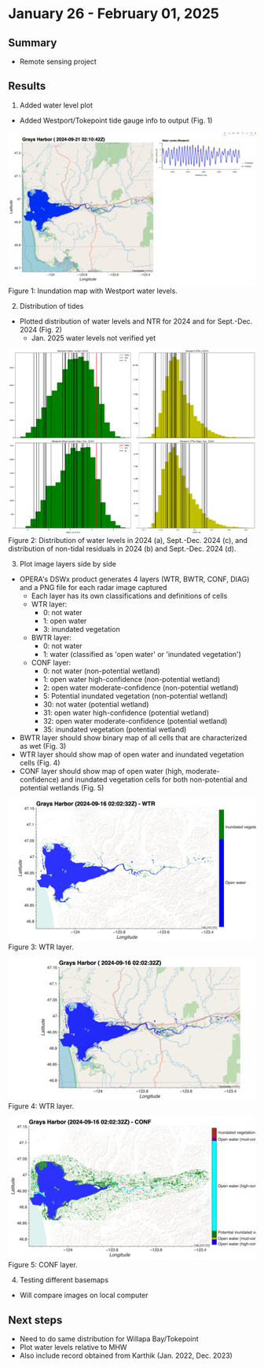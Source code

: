 # January 26 - February 01, 2025

## Summary
- Remote sensing project

## Results
1) Added water level plot
- Added Westport/Tokepoint tide gauge info to output (Fig. 1)

![DSWxMapw/Tides](../Figures/013025meeting/GraysHarbor_DSWx_S1_map_tides.png)<br>
Figure 1: Inundation map with Westport water levels.

2) Distribution of tides
- Plotted distribution of water levels and NTR for 2024 and for Sept.-Dec. 2024 (Fig. 2)
	- Jan. 2025 water levels not verified yet

![TidalDistribution](../Figures/013025meeting/TidalDistribution_2024.png)<br>
Figure 2: Distribution of water levels in 2024 (a), Sept.-Dec. 2024 (c), and distribution of non-tidal residuals in 2024 (b) and Sept.-Dec. 2024 (d). 


3) Plot image layers side by side
- OPERA's DSWx product generates 4 layers (WTR, BWTR, CONF, DIAG) and a PNG file for each radar image captured
	- Each layer has its own classifications and definitions of cells
	- WTR layer:
		- 0: not water
		- 1: open water
		- 3: inundated vegetation
	- BWTR layer:
		- 0: not water
		- 1: water (classified as 'open water' or 'inundated vegetation')
	- CONF layer:
		- 0: not water (non-potential wetland)
		- 1: open water high-confidence (non-potential wetland)
		- 2: open water moderate-confidence (non-potential wetland)
		- 5: Potential inundated vegetation (non-potential wetland)
		- 30: not water (potential wetland)
		- 31: open water high-confidence (potential wetland)
		- 32: open water moderate-confidence (potential wetland)
		- 35: inundated vegetation (potential wetland)
- BWTR layer should show binary map of all cells that are characterized as wet (Fig. 3)
- WTR layer should show map of open water and inundated vegetation cells (Fig. 4)
- CONF layer should show map of open water (high, moderate-confidence) and inundated vegetation cells for both non-potential and potential wetlands (Fig. 5)

![WTR](../Figures/013025meeting/GraysHarbor_WTRLayer.png)<br>
Figure 3: WTR layer.

![BWTR](../Figures/013025meeting/GraysHarbor_BWTRLayer.png)<br>
Figure 4: WTR layer.

![WTR](../Figures/013025meeting/GraysHarbor_CONFLayer.png)<br>
Figure 5: CONF layer.


4) Testing different basemaps
- Will compare images on local computer


## Next steps
- Need to do same distribution for Willapa Bay/Tokepoint
- Plot water levels relative to MHW
- Also include record obtained from Karthik (Jan. 2022, Dec. 2023)

